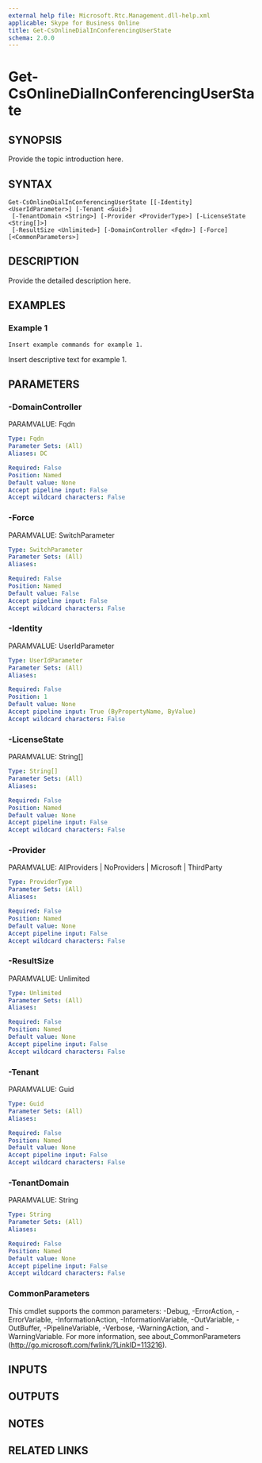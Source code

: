 ```yaml
---
external help file: Microsoft.Rtc.Management.dll-help.xml 
applicable: Skype for Business Online
title: Get-CsOnlineDialInConferencingUserState
schema: 2.0.0
---
```


# Get-CsOnlineDialInConferencingUserState

## SYNOPSIS
Provide the topic introduction here.

## SYNTAX

```
Get-CsOnlineDialInConferencingUserState [[-Identity] <UserIdParameter>] [-Tenant <Guid>]
 [-TenantDomain <String>] [-Provider <ProviderType>] [-LicenseState <String[]>]
 [-ResultSize <Unlimited>] [-DomainController <Fqdn>] [-Force] [<CommonParameters>]
```

## DESCRIPTION
Provide the detailed description here.

## EXAMPLES

### Example 1
```
Insert example commands for example 1.
```

Insert descriptive text for example 1.

## PARAMETERS

### -DomainController
PARAMVALUE: Fqdn

```yaml
Type: Fqdn
Parameter Sets: (All)
Aliases: DC

Required: False
Position: Named
Default value: None
Accept pipeline input: False
Accept wildcard characters: False
```

### -Force
PARAMVALUE: SwitchParameter

```yaml
Type: SwitchParameter
Parameter Sets: (All)
Aliases:

Required: False
Position: Named
Default value: False
Accept pipeline input: False
Accept wildcard characters: False
```

### -Identity
PARAMVALUE: UserIdParameter

```yaml
Type: UserIdParameter
Parameter Sets: (All)
Aliases:

Required: False
Position: 1
Default value: None
Accept pipeline input: True (ByPropertyName, ByValue)
Accept wildcard characters: False
```

### -LicenseState
PARAMVALUE: String\[\]

```yaml
Type: String[]
Parameter Sets: (All)
Aliases:

Required: False
Position: Named
Default value: None
Accept pipeline input: False
Accept wildcard characters: False
```

### -Provider
PARAMVALUE: AllProviders | NoProviders | Microsoft | ThirdParty

```yaml
Type: ProviderType
Parameter Sets: (All)
Aliases:

Required: False
Position: Named
Default value: None
Accept pipeline input: False
Accept wildcard characters: False
```

### -ResultSize
PARAMVALUE: Unlimited

```yaml
Type: Unlimited
Parameter Sets: (All)
Aliases:

Required: False
Position: Named
Default value: None
Accept pipeline input: False
Accept wildcard characters: False
```

### -Tenant
PARAMVALUE: Guid

```yaml
Type: Guid
Parameter Sets: (All)
Aliases:

Required: False
Position: Named
Default value: None
Accept pipeline input: False
Accept wildcard characters: False
```

### -TenantDomain
PARAMVALUE: String

```yaml
Type: String
Parameter Sets: (All)
Aliases:

Required: False
Position: Named
Default value: None
Accept pipeline input: False
Accept wildcard characters: False
```

### CommonParameters
This cmdlet supports the common parameters: -Debug, -ErrorAction, -ErrorVariable, -InformationAction, -InformationVariable, -OutVariable, -OutBuffer, -PipelineVariable, -Verbose, -WarningAction, and -WarningVariable.
For more information, see about_CommonParameters (http://go.microsoft.com/fwlink/?LinkID=113216).

## INPUTS

## OUTPUTS

## NOTES

## RELATED LINKS
